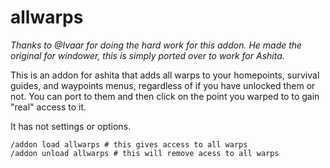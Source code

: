 # allwarps
*Thanks to @Ivaar for doing the hard work for this addon. He made the original for windower, this is simply ported over to work for Ashita.*

This is an addon for ashita that adds all warps to your homepoints, survival guides, and waypoints menus, regardless of if you have unlocked them or not. You can port to them and then click on the point you warped to to gain "real" access to it.

It has not settings or options. 

```
/addon load allwarps # this gives access to all warps
/addon unload allwarps # this will remove acess to all warps
```
